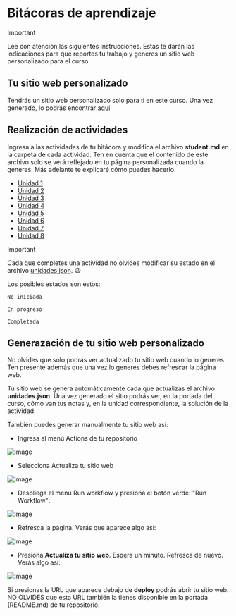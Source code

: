 # Bitácoras de aprendizaje

> [!IMPORTANT]
> Lee con atención las siguientes instrucciones. Estas te darán las indicaciones
> para que reportes tu trabajo y generes un sitio web personalizado para el curso

## Tu sitio web personalizado

Tendrás un sitio web personalizado solo para ti en este curso. Una vez generado, lo podrás encontrar [aquí](https://jfupb.github.io/template2025-10)

## Realización de actividades

Ingresa a las actividades de tu bitácora y modifica el archivo **student.md** en la carpeta de cada actividad. Ten en cuenta que el contenido 
de este archivo solo se verá reflejado en tu página personalizada cuando la generes. Más adelante te explicaré cómo puedes hacerlo.

* [Unidad 1](src/content/activities/unit1)
* [Unidad 2](src/content/activities/unit2)
* [Unidad 3](src/content/activities/unit3)
* [Unidad 4](src/content/activities/unit4)
* [Unidad 5](src/content/activities/unit5)
* [Unidad 6](src/content/activities/unit6)
* [Unidad 7](src/content/activities/unit7)
* [Unidad 8](src/content/activities/unit8)

> [!IMPORTANT]
> Cada que completes una actividad no olvides modificar su estado en el archivo [unidades.json](src/content/activities/unidades.json). :smiley:

Los posibles estados son estos:
```
No iniciada
```
```
En progreso
```
```
Completada
```

## Generazación de tu sitio web personalizado

No olvides que solo podrás ver actualizado tu sitio web cuando lo generes. Ten presente además que una vez lo generes debes 
refrescar la página web.

Tu sitio web se genera automáticamente cada que actualizas el archivo **unidades.json**. Una vez generado el sitio podrás ver, en la portada del curso, 
cómo van tus notas y, en la unidad correspondiente, la solución de la actividad.

También puedes generar manualmente tu sitio web así: 

* Ingresa al menú Actions de tu repositorio
  
![image](https://github.com/user-attachments/assets/ce0e0525-0d63-4245-9d8f-119daa0e569d)

* Selecciona Actualiza tu sitio web

![image](https://github.com/user-attachments/assets/4724e416-0998-4e76-b234-8ebe5e655d5b)

* Despliega el menú Run workflow y presiona el botón verde: "Run Workflow":

![image](https://github.com/user-attachments/assets/93b2f074-4e60-4376-a58a-d36af2fd5fd4)

* Refresca la página. Verás que aparece algo así:

![image](https://github.com/user-attachments/assets/062981b5-7f9e-4292-965e-c348ae708063)

* Presiona **Actualiza tu sitio web**. Espera un minuto.  Refresca de nuevo. Verás algo así:

![image](https://github.com/user-attachments/assets/7086ece8-c7f1-42c9-83de-295917def5c1)

Si presionas la URL que aparece debajo de **deploy** podrás abrir tu sitio web. NO OLVIDES que esta URL también la tienes disponible en la portada (README.md) de tu 
repositorio.
